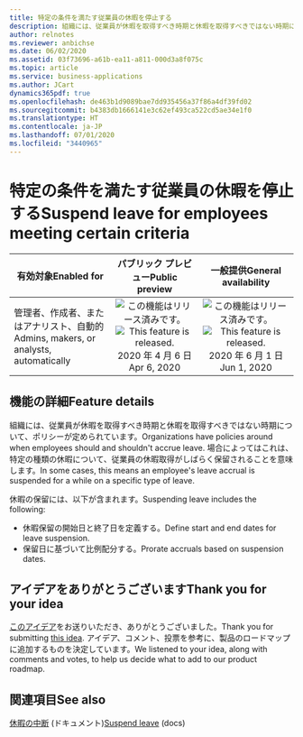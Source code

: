 ```yaml
---
title: 特定の条件を満たす従業員の休暇を停止する
description: 組織には、従業員が休暇を取得すべき時期と休暇を取得すべきではない時期について、ポリシーが定められています。 場合によってはこれは、特定の種類の休暇について、従業員の休暇取得がしばらく保留されることを意味します。
author: relnotes
ms.reviewer: anbichse
ms.date: 06/02/2020
ms.assetid: 03f73696-a61b-ea11-a811-000d3a8f075c
ms.topic: article
ms.service: business-applications
ms.author: JCart
dynamics365pdf: true
ms.openlocfilehash: de463b1d9089bae7dd935456a37f86a4df39fd02
ms.sourcegitcommit: b4383db1666141e3c62ef493ca522cd5ae34e1f0
ms.translationtype: HT
ms.contentlocale: ja-JP
ms.lasthandoff: 07/01/2020
ms.locfileid: "3440965"
---
```

# <a name="suspend-leave-for-employees-meeting-certain-criteria"></a><span data-ttu-id="75d0a-104">特定の条件を満たす従業員の休暇を停止する</span><span class="sxs-lookup"><span data-stu-id="75d0a-104">Suspend leave for employees meeting certain criteria</span></span>


| <span data-ttu-id="75d0a-105">有効対象</span><span class="sxs-lookup"><span data-stu-id="75d0a-105">Enabled for</span></span>    |  <span data-ttu-id="75d0a-106">パブリック プレビュー</span><span class="sxs-lookup"><span data-stu-id="75d0a-106">Public preview</span></span> | <span data-ttu-id="75d0a-107">一般提供</span><span class="sxs-lookup"><span data-stu-id="75d0a-107">General availability</span></span> | 
| ---------- | :----------: |:----------: |
|<span data-ttu-id="75d0a-108">管理者、作成者、またはアナリスト、自動的</span><span class="sxs-lookup"><span data-stu-id="75d0a-108">Admins, makers, or analysts, automatically</span></span>|<span data-ttu-id="75d0a-109">![この機能はリリース済みです。](/dynamics365-release-plan/media/green-checkmark.png "この機能はリリース済みです。")</span><span class="sxs-lookup"><span data-stu-id="75d0a-109">![This feature is released.](/dynamics365-release-plan/media/green-checkmark.png "This feature is released.")</span></span> <span data-ttu-id="75d0a-110">2020 年 4 月 6 日</span><span class="sxs-lookup"><span data-stu-id="75d0a-110">Apr 6, 2020</span></span>| <span data-ttu-id="75d0a-111">![この機能はリリース済みです。](/dynamics365-release-plan/media/green-checkmark.png "この機能はリリース済みです。")</span><span class="sxs-lookup"><span data-stu-id="75d0a-111">![This feature is released.](/dynamics365-release-plan/media/green-checkmark.png "This feature is released.")</span></span> <span data-ttu-id="75d0a-112">2020 年 6 月 1 日</span><span class="sxs-lookup"><span data-stu-id="75d0a-112">Jun 1, 2020</span></span>|






## <a name="feature-details"></a><span data-ttu-id="75d0a-113">機能の詳細</span><span class="sxs-lookup"><span data-stu-id="75d0a-113">Feature details</span></span>
<!--feature detail start -->
<span data-ttu-id="75d0a-114">組織には、従業員が休暇を取得すべき時期と休暇を取得すべきではない時期について、ポリシーが定められています。</span><span class="sxs-lookup"><span data-stu-id="75d0a-114">Organizations have policies around when employees should and shouldn't accrue leave.</span></span> <span data-ttu-id="75d0a-115">場合によってはこれは、特定の種類の休暇について、従業員の休暇取得がしばらく保留されることを意味します。</span><span class="sxs-lookup"><span data-stu-id="75d0a-115">In some cases, this means an employee's leave accrual is suspended for a while on a specific type of leave.</span></span>

<span data-ttu-id="75d0a-116">休暇の保留には、以下が含まれます。</span><span class="sxs-lookup"><span data-stu-id="75d0a-116">Suspending leave includes the following:</span></span>  

- <span data-ttu-id="75d0a-117">休暇保留の開始日と終了日を定義する。</span><span class="sxs-lookup"><span data-stu-id="75d0a-117">Define start and end dates for leave suspension.</span></span>
- <span data-ttu-id="75d0a-118">保留日に基づいて比例配分する。</span><span class="sxs-lookup"><span data-stu-id="75d0a-118">Prorate accruals based on suspension dates.</span></span>
<!--feature detail end -->









## <a name="thank-you-for-your-idea"></a><span data-ttu-id="75d0a-119">アイデアをありがとうございます</span><span class="sxs-lookup"><span data-stu-id="75d0a-119">Thank you for your idea</span></span>
<span data-ttu-id="75d0a-120">[このアイデア](https://experience.dynamics.com/ideas/idea/?ideaid=dddea376-8b82-e911-80e7-0003ff689ebe)をお送りいただき、ありがとうございました。</span><span class="sxs-lookup"><span data-stu-id="75d0a-120">Thank you for submitting [this idea](https://experience.dynamics.com/ideas/idea/?ideaid=dddea376-8b82-e911-80e7-0003ff689ebe).</span></span> <span data-ttu-id="75d0a-121">アイデア、コメント、投票を参考に、製品のロードマップに追加するものを決定しています。</span><span class="sxs-lookup"><span data-stu-id="75d0a-121">We listened to your idea, along with comments and votes, to help us decide what to add to our product roadmap.</span></span>

## <a name="see-also"></a><span data-ttu-id="75d0a-122">関連項目</span><span class="sxs-lookup"><span data-stu-id="75d0a-122">See also</span></span>

<!--docs start-->
<span data-ttu-id="75d0a-123">[休暇の中断](https://docs.microsoft.com/dynamics365/human-resources/hr-leave-and-absence-suspend-leave) (ドキュメント)</span><span class="sxs-lookup"><span data-stu-id="75d0a-123">[Suspend leave](https://docs.microsoft.com/dynamics365/human-resources/hr-leave-and-absence-suspend-leave) (docs)</span></span>
<!--docs end-->
